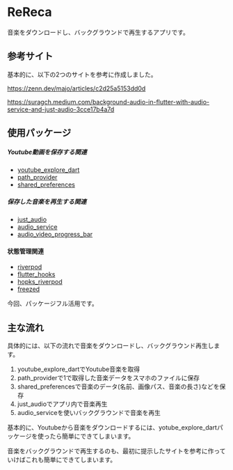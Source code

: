 # ReReca

音楽をダウンロードし、バックグラウンドで再生するアプリです。

## 参考サイト
基本的に、以下の2つのサイトを参考に作成しました。

https://zenn.dev/majo/articles/c2d25a5153dd0d

https://suragch.medium.com/background-audio-in-flutter-with-audio-service-and-just-audio-3cce17b4a7d


## 使用パッケージ

##### Youtube動画を保存する関連
* [youtube_explore_dart](https://pub.dev/packages/youtube_explode_dart)
* [path_provider](https://pub.dev/packages/path_provider)
* [shared_preferences](https://pub.dev/packages/shared_preferences)

##### 保存した音楽を再生する関連
* [just_audio](https://pub.dev/packages/just_audio)
* [audio_service](https://pub.dev/packages/audio_service)
* [audio_video_progress_bar](https://pub.dev/packages/audio_video_progress_bar)

#### 状態管理関連
* [riverpod](https://pub.dev/packages/riverpod)
* [flutter_hooks](https://pub.dev/packages/flutter_hooks)
* [hopks_riverpod](https://pub.dev/packages/hooks_riverpod)
* [freezed](https://pub.dev/packages/freezed)

今回、パッケージフル活用です。

## 主な流れ
具体的には、以下の流れで音楽をダウンロードし、バックグラウンド再生します。

1. youtube_explore_dartでYoutube音楽を取得
2. path_providerで1で取得した音楽データをスマホのファイルに保存
3. shared_preferencesで音楽のデータ(名前、画像パス、音楽の長さ)などを保存
4. just_audioでアプリ内で音楽再生
5. audio_serviceを使いバックグラウンドで音楽を再生

基本的に、Youtubeから音楽をダウンロードするには、yotube_explore_dartパッケージを使ったら簡単にできてしまいます。

音楽をバックグラウンドで再生するのも、最初に提示したサイトを参考に作っていけばこれも簡単にできてしまいます。

